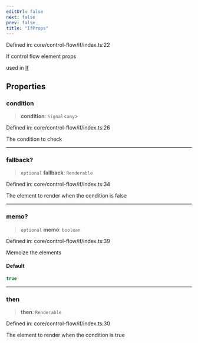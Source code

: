 ```yaml
---
editUrl: false
next: false
prev: false
title: "IfProps"
---
```


Defined in: core/control-flow/if/index.ts:22

If control flow element props

used in [If](../../../../../../../api/core-index/functions/if)

## Properties

### condition

> **condition**: `Signal`\<`any`\>

Defined in: core/control-flow/if/index.ts:26

The condition to check

***

### fallback?

> `optional` **fallback**: `Renderable`

Defined in: core/control-flow/if/index.ts:34

The element to render when the condition is false

***

### memo?

> `optional` **memo**: `boolean`

Defined in: core/control-flow/if/index.ts:39

Memoize the elements

#### Default

```ts
true
```

***

### then

> **then**: `Renderable`

Defined in: core/control-flow/if/index.ts:30

The element to render when the condition is true
